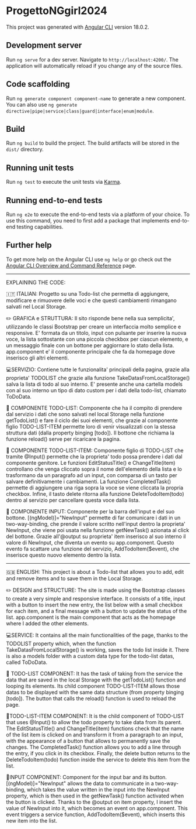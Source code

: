 # ProgettoNGgirl2024

This project was generated with [Angular CLI](https://github.com/angular/angular-cli) version 18.0.2.

## Development server

Run `ng serve` for a dev server. Navigate to `http://localhost:4200/`. The application will automatically reload if you change any of the source files.

## Code scaffolding

Run `ng generate component component-name` to generate a new component. You can also use `ng generate directive|pipe|service|class|guard|interface|enum|module`.

## Build

Run `ng build` to build the project. The build artifacts will be stored in the `dist/` directory.

## Running unit tests

Run `ng test` to execute the unit tests via [Karma](https://karma-runner.github.io).

## Running end-to-end tests

Run `ng e2e` to execute the end-to-end tests via a platform of your choice. To use this command, you need to first add a package that implements end-to-end testing capabilities.

## Further help

To get more help on the Angular CLI use `ng help` or go check out the [Angular CLI Overview and Command Reference](https://angular.dev/tools/cli) page.

------------------------------------------------------------------
EXPLAINING THE CODE:

🇮🇹 ITALIAN: Progetto su una Todo-list che permetta di aggiungere, modificare e rimuovere delle voci e che questi cambiamenti rimangano salvati nel Local Storage.

✏️ GRAFICA e STRUTTURA: Il sito risponde bene nella sua semplicita', utilizzando le classi Bootstrap per creare un interfaccia molto semplice e responsive. E' formata da un titolo, input con pulsante per inserire la nuova voce, la lista sottostante con una piccola checkbox per ciascun elemento, e un messaggio finale con un bottone per aggiornare lo stato della lista. 
app.component e' il componente principale che fa da homepage dove inserisco gli altri elementi.

💻SERVIZIO: Contiene tutte le funzionalita' principali della pagina, grazie alla proprieta' TODOLIST che grazie alla funzione TakeDatasFromLocalStorage() salva la lista di todo al suo interno. E' presente anche una cartella models con al suo interno un tipo di dato custom per i dati della todo-list, chiamato ToDoData.

📄 COMPONENTE TODO-LIST: Componente che ha il compito di prendere dal servizio i dati che sono salvati nel local Storage nella funzione getTodoList() e fare il ciclo dei suoi elementi, che grazie al componente figlio TODO-LIST-ITEM permette loro di venir visualizzati con la stessa struttura dati (dalla property binging [todo]). Il bottone che richiama la funzione reload() serve per ricaricare la pagina.

📄 COMPONENTE TODO-LIST-ITEM: Componente figlio di TODO-LIST che tramite @Input() permette che la proprieta' todo possa prendere i dati dal componente genitore. Le funzioni EditStatusTitle() e ChangeTitle(item) controllano che venga cliccato sopra il nome dell'elemento della lista e lo trasformano da un paragrafo ad un input, con comparsa di un tasto per salvare definitivamente i cambiamenti. La funzione CompletedTask() permette di aggiungere una riga sopra la voce se viene cliccata la propria checkbox. Infine, il tasto delete ritorna alla funzione DeleteTodoItem(todo) dentro al servizio per cancellare questa voce dalla lista.

📄 COMPONENTE INPUT: Componente per la barra dell'input e del suo bottone. [(ngModel)]="NewInput" permette di far comunicare i dati in un two-way-binding, che prende il valore scritto nell'input dentro la proprieta' NewInput, che viene poi usata nella funzione getNewTask() azionata al click del bottone. Grazie all'@output su proprieta' item inserisco al suo interno il valore di NewInput, che diventa un evento su app.component. Questo evento fa scattare una funzione del servizio, AddTodoItem($event), che inserisce questo nuovo elemento dentro la lista.

---------------

🇬🇧 ENGLISH: This project is about a Todo-list that allows you to add, edit and remove items and to save them in the Local Storage.

✏️ DESIGN and STRUCTURE: The site is made using the Bootstrap classes to create a very simple and responsive interface. It consists of a title, input with a button to insert the new entry, the list below with a small checkbox for each item, and a final message with a button to update the status of the list. 
app.component is the main component that acts as the homepage where I added the other elements.

💻SERVICE:  It contains all the main functionalities of the page, thanks to the TODOLIST property which, when the function TakeDatasFromLocalStorage() is working, saves the todo list inside it. There is also a models folder with a custom data type for the todo-list datas, called ToDoData.

📄 TODO-LIST COMPONENT: It has the task of taking from the service the data that are saved in the local Storage with the getTodoList() function and looping its elements. Its child component TODO-LIST-ITEM allows those datas to be displayed with the same data structure (from property binging [todo]). The button that calls the reload() function is used to reload the page.

📄TODO-LIST-ITEM COMPONENT: It is the child component of TODO-LIST that uses @Input() to allow the todo property to take data from its parent. The EditStatusTitle() and ChangeTitle(item) functions check that the name of the list item is clicked on and transform it from a paragraph to an input, with the appearance of a button that allows to permanently save the changes. The CompletedTask() function allows you to add a line through the entry, if you click in its checkbox. Finally, the delete button returns to the DeleteTodoItem(todo) function inside the service to delete this item from the list.

📄INPUT COMPONENT: Component for the input bar and its button. [(ngModel)]="NewInput" allows the data to communicate in a two-way-binding, which takes the value written in the input into the NewInput property, which is then used in the getNewTask() function activated when the button is clicked. Thanks to the @output on item property, I insert the value of NewInput into it, which becomes an event on app.component. This event triggers a service function, AddTodoItem($event), which inserts this new item into the list.
